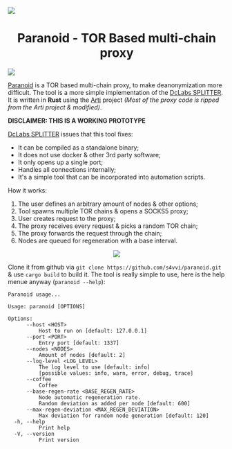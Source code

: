 ![](https://s4vvi.com/blog/paranoid/img/pr-logo.png)

<h1 align="center">Paranoid - TOR Based multi-chain proxy</h1>

![](https://s4vvi.com/blog/paranoid/img/pr-terminal.png)

[Paranoid](https://github.com/s4vvi/paranoid) is a TOR based multi-chain proxy, to make deanonymization more difficult. The tool is a more simple implementation of the [DcLabs SPLITTER](https://github.com/renergr1nch/splitter). It is written in **Rust** using the [Arti](https://tpo.pages.torproject.net/core/arti/) project *(Most of the proxy code is ripped from the Arti project & modified)*.

**DISCLAIMER: THIS IS A WORKING PROTOTYPE**

[DcLabs SPLITTER](https://github.com/renergr1nch/splitter) issues that this tool fixes:
- It can be compiled as a standalone binary;
- It does not use docker & other 3rd party software;
- It only opens up a single port;
- Handles all connections internally;
- It's a simple tool that can be incorporated into automation scripts.

How it works:
1. The user defines an arbitrary amount of nodes & other options;
2. Tool spawns multiple TOR chains & opens a SOCKS5 proxy;
3. User creates request to the proxy;
4. The proxy receives every request & picks a random TOR chain;
5. The proxy forwards the request through the chain;
6. Nodes are queued for regeneration with a base interval.

<p align="center">
  <img src="https://s4vvi.com/blog/paranoid/img/pr-usage.gif">
</p>

Clone it from github via `git clone https://github.com/s4vvi/paranoid.git` & use `cargo build` to build it. The tool is really simple to use, here is the help menue anyway (`paranoid --help`):
```text
Paranoid usage...

Usage: paranoid [OPTIONS]

Options:
      --host <HOST>
          Host to run on [default: 127.0.0.1]
      --port <PORT>
          Entry port [default: 1337]
      --nodes <NODES>
          Amount of nodes [default: 2]
      --log-level <LOG_LEVEL>
          The log level to use [default: info]
          [possible values: info, warn, error, debug, trace]
      --coffee
          Coffee
      --base-regen-rate <BASE_REGEN_RATE>
          Node automatic regeneration rate.
          Random deviation as added per node [default: 600]
      --max-regen-deviation <MAX_REGEN_DEVIATION>
          Max deviation for random node generation [default: 120]
  -h, --help
          Print help
  -V, --version
          Print version
```
